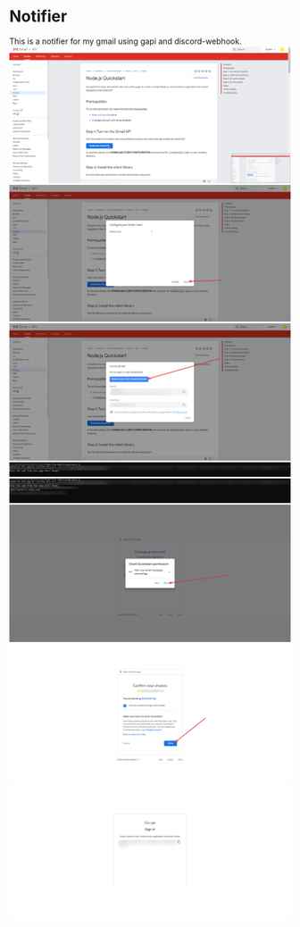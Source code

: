 # Notifier
This is a notifier for my gmail using gapi and discord-webhook.
![](Images/chrome_1.png)
![](Images/chrome_2.png)
![](Images/chrome_3.png)
![](Images/cmd_1.png)
![](Images/cmd_2.png)
![](Images/chrome_4.png)
![](Images/chrome_5.png)
![](Images/chrome_6.png)
